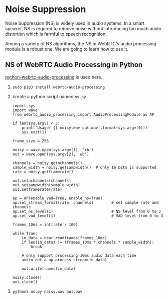 # Noise Suppression

Noise Suppression (NS) is widely used in audio systems. 
In a smart speaker, NS is requred to remove noise without introducing too much audio distortion which is farmful to speech recognition.

Among a variety of NS algorithms, the NS in WebRTC's audio processing module is a robust one. We are going to learn how to use it.

## NS of WebRTC Audio Processing in Python

[python-webrtc-audio-processing](https://github.com/xiongyihui/python-webrtc-audio-processing) is used here.

1.  `sudo pip3 install webrtc-audio-processing`
2.  create a python script named `ns.py`

    ```
    import sys
    import wave
    from webrtc_audio_processing import AudioProcessingModule as AP

    if len(sys.argv) < 3:
        print('Usage: {} noisy.wav out.wav'.format(sys.argv[0]))
        sys.exit(1)

    frame_size = 256

    noisy = wave.open(sys.argv[1], 'rb')
    out = wave.open(sys.argv[2], 'wb')

    channels = noisy.getnchannels()
    sample_width = noisy.getsampwidth()  # only 16 bits is supported
    rate = noisy.getframerate()

    out.setnchannels(channels)
    out.setsampwidth(sample_width)
    out.setframerate(rate)

    ap = AP(enable_vad=True, enable_ns=True)
    ap.set_stream_format(rate, channels)        # set sample rate and channels
    ap.set_ns_level(1)                          # NS level from 0 to 3
    ap.set_vad_level(1)                         # VAD level from 0 to 3

    frames_10ms = int(rate / 100)

    while True:
        in_data = near.readframes(frames_10ms)
        if len(in_data) != (frames_10ms * channels * sample_width):
            break

        # only support processing 10ms audio data each time
        audio_out = ap.process_stream(in_data)

        out.writeframes(in_data)

    noisy.close()
    out.close()
    ```

3. `python3 ns.py noisy.wav out.wav`


